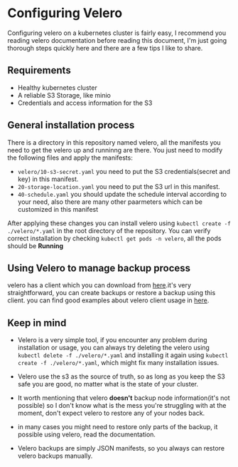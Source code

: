 # Configuring Velero	

Configuring velero on a kubernetes cluster is fairly easy, I recommend you reading velero documentation before reading this document, I'm just going thorough steps quickly here and there are a few tips I like to share.

## Requirements
* Healthy kubernetes cluster
* A reliable S3 Storage, like minio
* Credentials and access information for the S3 

## General installation process
There is a directory in this repository named velero, all the manifests you need to get the velero up and runninng are there.
You just need to modify the following files and apply the manifests:
* `velero/10-s3-secret.yaml`
you need to put the S3 credentials(secret and key) in this manifest.
* `20-storage-location.yaml`
you need to put the S3 url in this manifest.
* `40-schedule.yaml`
you should update the schedule interval according to your need, also there are many other paarmeters which can be customized in this manifest

After applying these changes you can install velero using `kubectl create -f ./velero/*.yaml` in the root directory of the repository.
You can verify correct installation by checking `kubectl get pods -n velero`, all the pods should be **Running**
## Using Velero to manage backup process
velero has a client which you can download from [here](https://github.com/heptio/velero/releases).it's very straightforward, you can create backups or restore a backup using this client.
you can find good examples about velero client usage in [here](https://heptio.github.io/velero/v0.11.0/install-overview).


## Keep in mind
* Velero is a very simple tool, if you encounter any problem during installation or usage, you can always try deleting the velero using `kubectl delete -f ./velero/*.yaml` and installing it again using `kubectl create -f ./velero/*.yaml`, which might fix many installation issues.

* Velero use the s3 as the source of truth, so as long as you keep the S3 safe you are good, no matter what is the state of your cluster.

* It worth mentioning that velero **doesn't** backup node information(it's not possible) so I don't know what is the mess you're struggling with at the moment, don't expect velero to restore any of your nodes back.

* in many cases you might need to restore only parts of the backup, it possible using velero, read the documentation.
* Velero backups are simply JSON manifests, so you always can restore velero backups manually.
